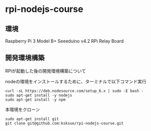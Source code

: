 # rpi-nodejs-course

## 環境
Raspberry Pi 3 Model B+
Seeeduino v4.2
RPi Relay Board

## 開発環境構築
RPiが起動した後の開発環境構築について

nodeの環境をインストールするために、ターミナルで以下コマンド実行

```
curl -sL https://deb.nodesource.com/setup_6.x | sudo -E bash -
sudo apt-get install -y nodejs
sudo apt-get install -y npm
```

本環境をクローン

```
sudo apt-get install git
git clone git@github.com:ksksue/rpi-nodejs-course.git
```
